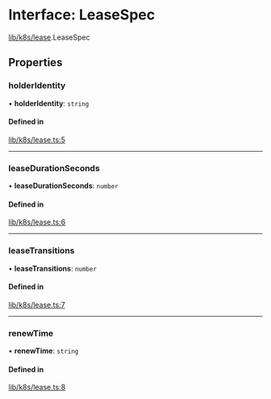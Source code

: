 # Interface: LeaseSpec

[lib/k8s/lease](../modules/lib_k8s_lease.md).LeaseSpec

## Properties

### holderIdentity

• **holderIdentity**: `string`

#### Defined in

[lib/k8s/lease.ts:5](https://github.com/headlamp-k8s/headlamp/blob/65bfc11e/frontend/src/lib/k8s/lease.ts#L5)

___

### leaseDurationSeconds

• **leaseDurationSeconds**: `number`

#### Defined in

[lib/k8s/lease.ts:6](https://github.com/headlamp-k8s/headlamp/blob/65bfc11e/frontend/src/lib/k8s/lease.ts#L6)

___

### leaseTransitions

• **leaseTransitions**: `number`

#### Defined in

[lib/k8s/lease.ts:7](https://github.com/headlamp-k8s/headlamp/blob/65bfc11e/frontend/src/lib/k8s/lease.ts#L7)

___

### renewTime

• **renewTime**: `string`

#### Defined in

[lib/k8s/lease.ts:8](https://github.com/headlamp-k8s/headlamp/blob/65bfc11e/frontend/src/lib/k8s/lease.ts#L8)
